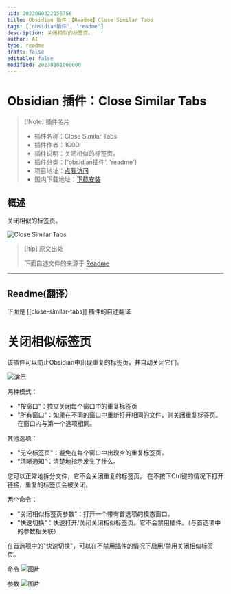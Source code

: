 ```yaml
---
uid: 2023080322155756
title: Obsidian 插件：【Readme】Close Similar Tabs
tags: ['obsidian插件', 'readme']
description: 关闭相似的标签页。
author: AI
type: readme
draft: false
editable: false
modified: 20230101000000
---
```


# Obsidian 插件：Close Similar Tabs

> [!Note] 插件名片
> - 插件名称：Close Similar Tabs
> - 插件作者：1C0D
> - 插件说明：关闭相似的标签页。
> - 插件分类：['obsidian插件', 'readme']
> - 项目地址：[点我访问](https://github.com/1C0D/Obsidian-Close-Similar-Tabs)
> - 国内下载地址：[下载安装](https://pkmer.cn/products/plugin/pluginMarket/?close-similar-tabs)

## 概述

关闭相似的标签页。

![Close Similar Tabs](https://cdn.pkmer.cn/covers/close-similar-tabs_new.gif!pkmer)

> [!tip] 原文出处
> 
>下面自述文件的来源于 [Readme](https://ghproxy.net/https://raw.githubusercontent.com/1C0D/Obsidian-Close-Similar-Tabs/master/README.md)
> 

---

## Readme(翻译）

下面是 [[close-similar-tabs]] 插件的自述翻译


# 关闭相似标签页

该插件可以防止Obsidian中出现重复的标签页，并自动关闭它们。

![演示](demo.gif)

两种模式：
- "按窗口"：独立关闭每个窗口中的重复标签页
- "所有窗口"：如果在不同的窗口中重新打开相同的文件，则关闭重复标签页。在窗口内与第一个选项相同。

其他选项：
- "无空标签页"：避免在每个窗口中出现空的重复标签页。
- "清晰通知"：清楚地指示发生了什么。

您可以正常地拆分文件，它不会关闭重复的标签页。
在不按下Ctrl键的情况下打开链接，重复的标签页会被关闭。

两个命令：
- "关闭相似标签页参数"：打开一个带有首选项的模态窗口。
- "快速切换"：快速打开/关闭关闭相似标签页。它不会禁用插件。（与首选项中的参数相关联）

在首选项中的"快速切换"，可以在不禁用插件的情况下启用/禁用关闭相似标签页。

命令
![图片](img/CST-commands.jpg)

参数
![图片](img/CST-params.jpg)



